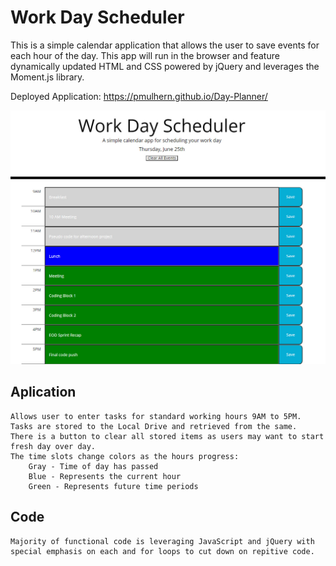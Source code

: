 # Work Day Scheduler
This is a simple calendar application that allows the user to save events for each hour of the day. This app will run in the browser and feature dynamically updated HTML and CSS powered by jQuery and leverages the Moment.js library.


Deployed Application: https://pmulhern.github.io/Day-Planner/

![](WorkDayScheduler.jpg)


## Aplication

```
Allows user to enter tasks for standard working hours 9AM to 5PM.
Tasks are stored to the Local Drive and retrieved from the same.
There is a button to clear all stored items as users may want to start fresh day over day.
The time slots change colors as the hours progress:
    Gray - Time of day has passed
    Blue - Represents the current hour
    Green - Represents future time periods
```


## Code

```
Majority of functional code is leveraging JavaScript and jQuery with special emphasis on each and for loops to cut down on repitive code.  

```


